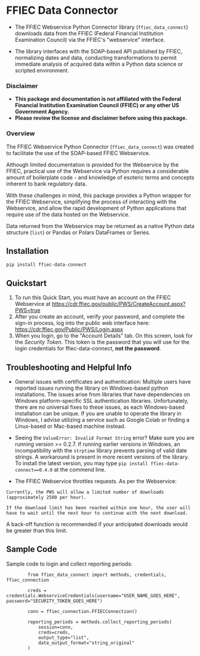 # FFIEC Data Connector

- The FFIEC Webservice Python Connector library (`ffiec_data_connect`) downloads data from the FFIEC (Federal Financial Institution Examination Council) via the FFIEC's "webservice" interface. 

- The library interfaces with the SOAP-based API published by FFIEC, normalizing dates and data, conducting transformations to permit immediate analysis of acquired data within a Python data science or scripted environment.


### Disclaimer

-  __This package and documentation is not affiliated with the Federal Financial Institution Examination Council (FFIEC) or any other US Government Agency.__
-  __Please review the license and disclaimer before using this package.__

### Overview

The FFIEC Webservice Python Connector (`ffiec_data_connect`) was created to facilitate the use of the SOAP-based FFIEC Webservice.

Although limited documentation is provided for the Webservice by the FFIEC, practical use of the Webservice via Python requires a considerable amount of boilerplate code - and knowledge of esoteric terms and concepts inherent to bank regulatory data.

With these challenges in mind, this package provides a Python wrapper for the FFIEC Webservice, simplifying the process of interacting with the Webservice, and allow the rapid development of Python applications that require use of the data hosted on the Webservice.

Data returned from the Webservice may be returned as a native Python data structure (`list`) or Pandas or Polars DataFrames or Series.

## Installation

``pip install ffiec-data-connect``

## Quickstart

1. To run this Quick Start, you must have an account on the FFIEC Webservice at https://cdr.ffiec.gov/public/PWS/CreateAccount.aspx?PWS=true
2. After you create an account, verify your password, and complete the sign-in process, log into the public web interface here: https://cdr.ffiec.gov/Public/PWS/Login.aspx
3. When you login, go to the "Account Details" tab. On this screen, look for the _Security Token_. This token is the password that you will use for the login credentials for ffiec-data-connect, __not the password__.

## Troubleshooting and Helpful Info

- General issues with certificates and authentication: Multiple users have reported issues running the library on Windows-based python installations. The issues arise from libraries that have dependencies on Windows platform-specific SSL authentication libraries. Unfortunately, there are no universal fixes to these issues, as each Windows-based installation can be unique. If you are unable to operate the library in Windows, I advise utilizing a service such as Google Colab or finding a Linux-based or Mac-based machine instead.

- Seeing the `ValueError: Invalid Format String` error? Make sure you are running version >= 0.2.7. If running earlier versions in Windows, an incompatibility with the `strptime` library prevents parsing of valid date strings. A workaround is present in more recent versions of the library. To install the latest version, you may type `pip install ffiec-data-connect==0.4.0` at the commend line.

- The FFIEC Webservice throttles requests. As per the Webservice:

```
Currently, the PWS will allow a limited number of downloads (approximately 2500 per hour). 

If the download limit has been reached within one hour, the user will have to wait until the next hour to continue with the next download.
```

A back-off function is recommended if your anticipated downloads would be greater than this limit.


## Sample Code

Sample code to login and collect reporting periods:

```
        from ffiec_data_connect import methods, credentials, ffiec_connection
        
        creds = credentials.WebserviceCredentials(username="USER_NAME_GOES_HERE", password="SECURITY_TOKEN_GOES_HERE")

        conn = ffiec_connection.FFIECConnection()

        reporting_periods = methods.collect_reporting_periods(
            session=conn,
            creds=creds,
            output_type="list",
            date_output_format="string_original"
        )
```

